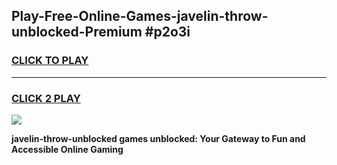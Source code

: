 
## Play-Free-Online-Games-javelin-throw-unblocked-Premium #p2o3i
<h3>
<a href="https://premium.freeplayer.one?title=javelin-throw-unblocked&ref=8M">CLICK TO PLAY</a></h3>
<hr>

<h3>
<a href="https://premium.freeplayer.one?title=javelin-throw-unblocked&ref=8M">CLICK 2 PLAY</a>
  
</h3>

<a href="https://premium.freeplayer.one?title=javelin-throw-unblocked&ref=8M"><img src="https://clearcache.store/games.png"></a>


**javelin-throw-unblocked games unblocked: Your Gateway to Fun and Accessible Online Gaming**
